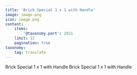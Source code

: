 ```yaml
---
title: 'Brick Special 1 x 1 with Handle'
image: image.png
icon: image.png
content:
    items:
        '@taxonomy.part': 2921
    limit: 12
    pagination: true
taxonomy:
    tag: translate
---
```


Brick Special 1 x 1 with Handle
Brick Special 1 x 1 with Handle
